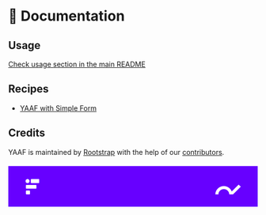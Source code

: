 # 📖 Documentation

## Usage

[Check usage section in the main README](https://github.com/rootstrap/yaaf/blob/master/README.md#usage)

## Recipes

- [YAAF with Simple Form](recipes/simple_form.md)

## Credits

YAAF is maintained by [Rootstrap](http://www.rootstrap.com) with the help of our [contributors](https://github.com/rootstrap/yaaf/contributors).

[![YAAF](images/footer.png)](http://www.rootstrap.com)
